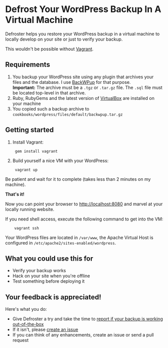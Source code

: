 # Defrost Your WordPress Backup In A Virtual Machine

Defroster helps you restore your WordPress backup in a virtual machine
to locally develop on your site or just to verify your backup.

This wouldn't be possible without [Vagrant](http://vagrantup.com).

## Requirements

1. You backup your WordPress site using any plugin that archives your files and the database.
   I use [BackWPup](http://wordpress.org/extend/plugins/backwpup/) for that purpose.  
   **Important:** The archive must be a `.tgz` or `.tar.gz` file.
   The `.sql` file must be located top-level in that archive.
2. Ruby, RubyGems and the latest version of [VirtualBox](https://www.virtualbox.org/wiki/Downloads) are installed on your machine
3. You copied such a backup archive to `cookbooks/wordpress/files/default/backwpup.tar.gz`

## Getting started

1. Install Vagrant:

        gem install vagrant
2. Build yourself a nice VM with your WordPress:

        vagrant up
Be patient and wait for it to complete (takes less than 2 minutes on my machine).

**That's it!**

Now you can point your browser to [http://localhost:8080](http://localhost:8080) and marvel at your locally running website.

If you need shell access, execute the following command to get into the VM:

        vagrant ssh
Your WordPress files are located in `/var/www`, the Apache Virtual Host is configured in `/etc/apache2/sites-enabled/wordpress`.

## What you could use this for

* Verify your backup works
* Hack on your site when you're offline
* Test something before deploying it

## Your feedback is appreciated!

Here's what you do:

* Give Defroster a try and take the time to [report if your backup is working out-of-the-box](https://github.com/awendt/defroster/wiki)
* If it isn't, please [create an issue](https://github.com/awendt/defroster/issues)
* If you can think of any enhancements, create an issue or send a pull request
